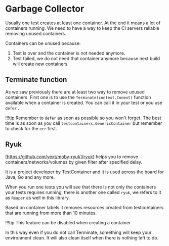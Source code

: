 # Garbage Collector

Usually one test creates at least one container. At the end it means a lot of
containers running. We need to have a way to keep the CI servers reliable
removing unused containers.

Containers can be unused because:

1. Test is over and the container is not needed anymore.
2. Test failed, we do not need that container anymore because next build will
   create new containers.

## Terminate function

As we saw previously there are at least two way to remove unused containers.
First one is to use the `Terminate(context.Conext)` function available when a
container is created. You can call it in your test or you use `defer` .

!!!tip
    Remember to  `defer` as soon as possible so you won't forget. The best time
    is as soon as you call `testcontainers.GenericContainer` but remember to
    check for the `err` first.

## Ryuk

[https://github.com/yext/moby-ryuk](ryuk) helps you to remove
containers/networks/volumes by given filter after specified delay.

It is a project developer by TestContainer and it is used across the board for
Java, Go and any more.

When you run one tests you will see that there is not only the containers your
tests requires running, there is another one called `ryuk`, we refers to it as
`Reaper` as well in this library.

Based on container labels it removes resources created from testcontainers that
are running from more than 10 minutes.

!!!tip
    This feature can be disabled when creating a container

In this way even if you do not call Terminate, something will keep your
environment clean. It will also clean itself when there is nothing left to do.
